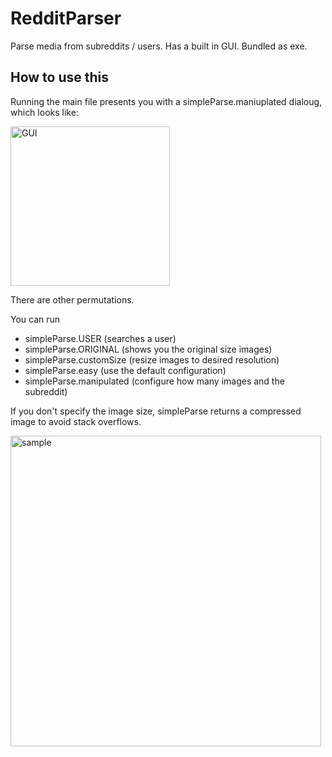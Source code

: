 # RedditParser
Parse media from subreddits / users. Has a built in GUI. Bundled as exe.

## How to use this

Running the main file presents you with a simpleParse.maniuplated dialoug, which looks like:

<img width="255" alt="GUI" src="https://user-images.githubusercontent.com/28206070/83478266-06b92e80-a45b-11ea-9f80-d704ad4ed4b1.png">

There are other permutations.

You can run
  - simpleParse.USER (searches a user)
  - simpleParse.ORIGINAL (shows you the original size images)
  - simpleParse.customSize (resize images to desired resolution)
  - simpleParse.easy (use the default configuration)
  - simpleParse.manipulated (configure how many images and the subreddit)
  
If you don't specify the image size, simpleParse returns a compressed image to avoid stack overflows.

<img width="497" alt="sample" src="https://user-images.githubusercontent.com/28206070/83478267-0751c500-a45b-11ea-9de1-7d7a0fa15960.png">
